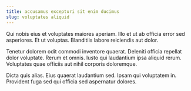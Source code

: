 ```yaml
---
title: accusamus excepturi sit enim ducimus
slug: voluptates aliquid
---
```


Qui nobis eius et voluptates maiores aperiam. Illo et ut ab officia error sed asperiores. Et ut voluptas. Blanditiis labore reiciendis aut dolor.

Tenetur dolorem odit commodi inventore quaerat. Deleniti officia repellat dolor voluptate. Rerum et omnis. Iusto qui laudantium ipsa aliquid rerum. Voluptates quae officiis aut nihil corporis doloremque.

Dicta quis alias. Eius quaerat laudantium sed. Ipsam qui voluptatem in. Provident fuga sed qui officia sed aspernatur dolores.
